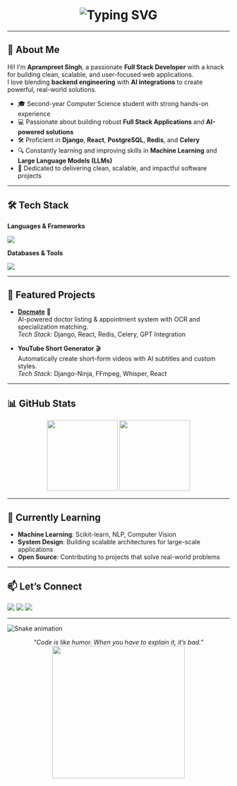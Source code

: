 
<h1 align="center">
  <img src="https://readme-typing-svg.herokuapp.com?font=Fira+Code&size=30&duration=3500&pause=1000&color=00C4FF&width=800&center=true&vCenter=true&lines=Hey+there%2C+I'm+Aprampreet+Singh!;Full+Stack+Developer+%26+AI+Enthusiast;Crafting+Smart+and+Scalable+Solutions;Open+Source+Contributor+🚀" alt="Typing SVG" />
</h1>

---

## 🚀 About Me  

Hi! I’m **Aprampreet Singh**, a passionate **Full Stack Developer** with a knack for building clean, scalable, and user-focused web applications.  
I love blending **backend engineering** with **AI integrations** to create powerful, real-world solutions.  

- 🎓 Second-year Computer Science student with strong hands-on experience  
- 💻 Passionate about building robust **Full Stack Applications** and **AI-powered solutions**  
- 🛠 Proficient in **Django**, **React**, **PostgreSQL**, **Redis**, and **Celery**  
- 🔍 Constantly learning and improving skills in **Machine Learning** and **Large Language Models (LLMs)**  
- 🚀 Dedicated to delivering clean, scalable, and impactful software projects  

---

## 🛠 Tech Stack  

**Languages & Frameworks**  
<p align="left">
  <img src="https://skillicons.dev/icons?i=python,django,react,nextjs,js,tailwind,fastapi" />
</p>

**Databases & Tools**  
<p align="left">
  <img src="https://skillicons.dev/icons?i=postgresql,redis,docker,git,github,html,css,javascript" />
</p>

---

## 📌 Featured Projects  

- **[Docmate](https://github.com/Aprampreet/docmate)** 🏥  
  AI-powered doctor listing & appointment system with OCR and specialization matching.  
  _Tech Stack:_ Django, React, Redis, Celery, GPT Integration  

- **YouTube Short Generator** 🎬  
  Automatically create short-form videos with AI subtitles and custom styles.  
  _Tech Stack:_ Django-Ninja, FFmpeg, Whisper, React  

---

## 📊 GitHub Stats  

<p align="center">
  <img src="https://github-readme-stats.vercel.app/api?username=Aprampreet&show_icons=true&theme=tokyonight&hide_border=true" height="160" />
  <img src="https://github-readme-streak-stats.herokuapp.com?user=Aprampreet&theme=tokyonight&hide_border=true" height="160" />
</p>

---

## 🌱 Currently Learning  

- **Machine Learning**: Scikit-learn, NLP, Computer Vision  
- **System Design**: Building scalable architectures for large-scale applications  
- **Open Source**: Contributing to projects that solve real-world problems  

---

## 📫 Let’s Connect  

<p align="left">
  <a href="https://aprampreet-portfolio.vercel.app/" target="_blank"><img src="https://img.shields.io/badge/Portfolio-%23000000.svg?&style=for-the-badge&logo=vercel&logoColor=white" /></a>
  <a href="https://linkedin.com/in/Aprampreet" target="_blank"><img src="https://img.shields.io/badge/LinkedIn-%230077B5.svg?&style=for-the-badge&logo=linkedin&logoColor=white" /></a>
  <a href="mailto:aprampreet8@gmail.com"><img src="https://img.shields.io/badge/Email-D14836?style=for-the-badge&logo=gmail&logoColor=white" /></a>
</p>

---

<!-- Snake Animation -->
![Snake animation](https://github.com/Aprampreet/blob/output/github-contribution-grid-snake.svg)

<div align="center">
  <i>“Code is like humor. When you have to explain it, it’s bad.”</i>
  <br>
  <img src="https://media.giphy.com/media/L1R1tvI9svkIWwpVYr/giphy.gif" width="300"/>
</div>
